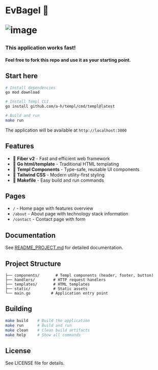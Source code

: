 
<h1>EvBagel 🥯

![image](https://img.icons8.com/?size=100&id=u0SDdwgQXX72&format=png&color=000000)


### This application works fast! 

#### Feel free to fork this repo and use it as your starting point. 

## Start here

```bash
# Install dependencies
go mod download

# Install Templ CLI
go install github.com/a-h/templ/cmd/templ@latest

# Build and run
make run
```

The application will be available at `http://localhost:3000`

## Features

- 🚀 **Fiber v2** - Fast and efficient web framework
- 📝 **Go html/template** - Traditional HTML templating
- 🎨 **Templ Components** - Type-safe, reusable UI components
- 💅 **Tailwind CSS** - Modern utility-first styling
- 🔧 **Makefile** - Easy build and run commands

## Pages

- `/` - Home page with features overview
- `/about` - About page with technology stack information
- `/contact` - Contact page with form

## Documentation

See [README_PROJECT.md](README_PROJECT.md) for detailed documentation.

## Project Structure

```
├── components/       # Templ components (header, footer, button)
├── handlers/        # HTTP request handlers
├── templates/       # HTML templates
├── static/          # Static assets
└── main.go         # Application entry point
```

## Building

```bash
make build    # Build the application
make run      # Build and run
make clean    # Clean build artifacts
make help     # Show all commands
```

## License

See LICENSE file for details.
